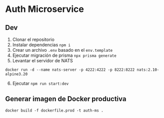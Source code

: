 # Auth Microservice

## Dev

1. Clonar el repositorio
2. Instalar dependencias `npm i`
3. Crear un archivo `.env` basado en el `env.template`
4. Ejecutar migración de prisma `npx prisma generate`
5. Levantar el servidor de NATS
```
docker run -d --name nats-server -p 4222:4222 -p 8222:8222 nats:2.10-alpine3.20
```
6. Ejecutar `npm run start:dev`

## Generar imagen de Docker productiva
```
docker build -f dockerfile.prod -t auth-ms .
```
